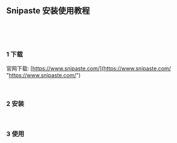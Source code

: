 ## Snipaste 安装使用教程  

​    

​    

### 1 下载  

官网下载: [https://www.snipaste.com/](https://www.snipaste.com/ "https://www.snipaste.com/")  

​        

### 2 安装    

​    

### 3 使用  



